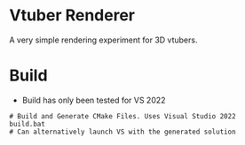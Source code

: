 # Vtuber Renderer

A very simple rendering experiment for 3D vtubers.

# Build
- Build has only been tested for VS 2022

```
# Build and Generate CMake Files. Uses Visual Studio 2022
build.bat
# Can alternatively launch VS with the generated solution
```
